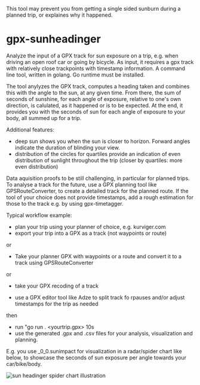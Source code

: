 This tool may prevent you from getting a single sided sunburn during a planned trip, or explaines why it happened.

# gpx-sunheadinger

Analyze the input of a GPX track for sun exposure on a trip, e.g. when driving an open roof car or going by bicycle.
As input, it requires a gpx track with relatively close trackpoints with timestamp information.
A command line tool, written in golang. Go runtime must be installed.

The tool anylyzes the GPX track, computes a heading taken and combines this with the angle to the sun, at any given time.
From there, the sum of seconds of sunshine, for each angle of exposure, relative to one's own direction, is calulated, as it happened or is to be expected.
At the end, it provides you with the seconds of sun for each angle of exposure to your body, all summed up for a trip.

Additional features:
- deep sun shows you when the sun is closer to horizon. Forward angles indicate the duration of blinding your view.
- distribution of the circles for quartiles provide an indication of even distribution of sunlight throughout the trip (closer by quartiles: more even distribution) 

Data aquisition proofs to be still challenging, in particular for planned trips.
To analyse a track for the future, use a GPX planning tool like GPSRouteConverter, 
to create a detailed track for the planned route. 
If the tool of your choice does not provide timestamps, add a rough estimation for those to the track e.g. by using gpx-timetagger.

Typical workflow example:
- plan your trip using your planner of choice, e.g. kurviger.com
- export your trip into a GPX as a track (not waypoints or route)

or
- Take your planner GPX with waypoints or a route and convert it to a track using GPSRouteConverter

or
- take your GPX recoding of a track

- use a GPX editor tool like Adze to split track fo rpauses and/or adjust timestamps for the trip as needed

then
- run "go run . <yourtrip.gpx> 10s
- use the generated .gpx and .csv files for your analysis, visualization and planning.

E.g. you use <yourtrip>_0_0.sunimpact for visualization in a radar/spider chart like below, to showcase the seconds of sun exposure per angle towards your car/bike/body.

![sun headinger spider chart illustration](gpx-sunheadinger.png) 
